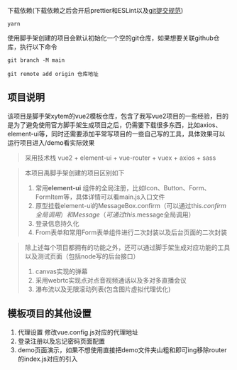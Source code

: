 下载依赖(下载依赖之后会开启prettier和ESLint以及[git提交规范](https://github.com/conventional-changelog/commitlint/#what-is-commitlint))

```shell
yarn
```

使用脚手架创建的项目会默认初始化一个空的git仓库，如果想要关联github仓库，执行以下命令

```shell
git branch -M main
```

```shell
git remote add origin 仓库地址
```

## 项目说明

该项目是脚手架xytem的vue2模板仓库，包含了我写vue2项目的一些经验，目的是为了避免使用官方脚手架生成项目之后，仍需要下载很多东西，比如axios、element-ui等，同时还需要添加平常写项目的一些自己写的工具，具体效果可以运行项目进入/demo看实际效果

> 采用技术栈
> vue2 + element-ui + vue-router + vuex + axios + sass

> 本项目禹脚手架创建的项目区别如下
>
> 1. 常用**element-ui** 组件的全局注册，比如Icon、Button、Form、FormItem等，具体详情可以看main.js入口文件
> 2. 原型挂载element-ui的MessageBox.confirm（可以通过this.$confirm全局调用）和Message（可通过this.$message全局调用）
> 3. 登录信息持久化
> 4. From表单和常用Form表单组件进行二次封装以及后台页面的二次封装

> 除上述每个项目都拥有的功能之外，还可以通过脚手架生成对应功能的工具以及测试页面（包括node写的后台接口）
>
> 1. canvas实现的弹幕
> 2. 采用webrtc实现点对点音视频通话以及多对多直播会议
> 3. 瀑布流以及无限滚动列表(包含图片虚拟代理优化)

## 模板项目的其他设置

1. 代理设置
   修改vue.config.js对应的代理地址
2. 登录注册以及忘记密码页面配置
3. demo页面演示，如果不想使用直接把demo文件夹山粗和即可ing移除router的index.js对应的引入
